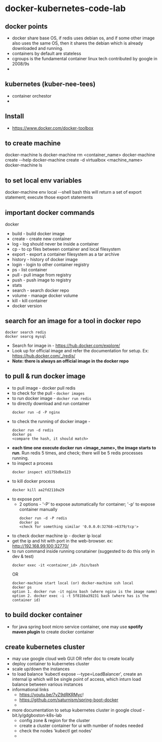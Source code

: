 # docker-kubernetes-code-lab

## docker points
* docker share base OS, if redis uses debian os, and if some other image also uses the same OS, then it shares the debian which is already downloaded and running.
* containers by default are stateless
* cgroups is the fundamental container linux tech contributed by google in 2008/9s
*

## kubernetes (kuber-nee-tees)
* container orchestor
*


## Install
* https://www.docker.com/docker-toolbox

## to create machine
docker-machine ls
docker-machine rm <container_name>
docker-machine create --help
docker-machine create -d virtualbox <machine_name>
docker-machine ls

## to set local env variables
docker-machine env local --shell bash
this will return a set of export statement; execute those export statements

## important docker commands
docker
* build - build docker image
* create - create new container
* log - log should never be inside a container
* cp - to cp files between container and local filesystem
* export - export a container filesystem as a tar archive
* history - history of docker image
* login - login to other container registry
* ps - list container
* pull - pull image from registry
* push - push image to registry
* stats
* search - search docker repo
* volume - manage docker volume
* kill - kill container
* docker version

## search for an image for a tool in docker repo

```shell
docker search redis
docker searcg mysql
```

* Search for image in - https://hub.docker.com/explore/
* Look up for official image and refer the documentation for setup. Ex: https://hub.docker.com/_/redis/
* __Note: there is always an official image in the docker repo__


## to pull & run docker image
* to pull image - docker pull redis
* to check for the pull - ```docker images```
* to run docker image - ```docker run redis```
* to directly download and run container
  ```
  docker run -d -P nginx
  ```
* to check the running of docker image -
  ```
  docker run -d redis
  docker ps
  <compare the hash, it should match>
  ```
* __each time one execute docker run <image_name>, the image starts to run__. Run redis 5 times, and check; there will be 5 redis processes running.
* to inspect a process
  ```
  docker inspect e3175bdbe123
  ```
* to kill docker process
  ```
  docker kill aa2fd2110a29
  ```
* to expose port
  * 2 options - '-P' to expose automatically for container; '-p' to expose  container manually
    ```
    docker run -d -P redis
    docker ps
    <check for something similar '0.0.0.0:32768->6379/tcp'>
    ```
* to check docker machine ip - docker ip local
* get the ip and hit with port in the web-browser. ex: http://192.168.99.100:32770/
* to run command inside running conatainer (suggested to do this only in dev & test)
  ```
  docker exec -it <container_id> /bin/bash
  ```
    OR
  ```
  docker-machine start local (or) docker-machine ssh local
  docker ps
  option 1. docker run -it nginx bash (where nginx is the image name)
  option 2. docker exec -i -t 5f81bba39231 bash (where has is the container id)
  ```


## to build docker container
* for java spring boot micro service container, one may use __spotify maven plugin__ to create docker container

## create kubernetes cluster
* may use google cloud web GUI OR refer doc to create locally
* deploy container to kubernetes cluster
* scale up/down the instances
* to load balance 'kubectl expose --type=LoadBalancer', create an internal ip which will be single point of access, which inturn load balance between various instances
* informational links
  * https://youtu.be/7vZ9dRKRMyc!
  * https://github.com/saturnism/spring-boot-docker
  *
* more documentation to setup kubernetes cluster in google cloud - bit.ly/gdgboston-k8s-lab
  * config zone & region for the cluster
  * create a cluster container for ui with number of nodes needed
  * check the nodes 'kubectl get nodes'
  * 
